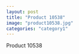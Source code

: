 ```yaml
---
layout: post
title: "Product 10538"
image: "product10538.jpg"
categories: "category1"
---
```

Product 10538
